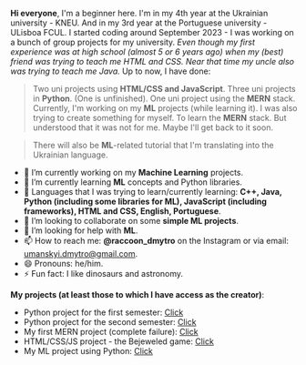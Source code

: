 **Hi everyone**, I'm a beginner here. 
I'm in my 4th year at the Ukrainian university - KNEU. And in my 3rd year at the Portuguese university - ULisboa FCUL. 
I started coding around September 2023 - I was working on a bunch of group projects for my university.
*Even though my first experience was at high school (almost 5 or 6 years ago) when my (best) friend was trying to teach me HTML and CSS. Near that time my uncle also was trying to teach me Java.*
Up to now, I have done:
> Two uni projects using **HTML/CSS and JavaScript**. 
> Three uni projects in **Python**. (One is unfinished).
> One uni project using the **MERN** stack.
> Currently, I'm working on my **ML** projects (while learning it).
> I was also trying to create something for myself. To learn the **MERN** stack. But understood that it was not for me. Maybe I'll get back to it soon.

>There will also be **ML**-related tutorial that I'm translating into the Ukrainian language.

- 🔭 I’m currently working on my **Machine Learning** projects.
- 🌱 I’m currently learning **ML** concepts and Python libraries.
- 🌱 Languages that I was trying to learn/currently learning: **C++, Java, Python (including some libraries for ML), JavaScript (including frameworks), HTML and CSS, English, Portuguese**. 
- 👯 I’m looking to collaborate on some **simple ML projects**.
- 🤔 I’m looking for help with **ML**.
- 📫 How to reach me: **@raccoon_dmytro** on the Instagram or via email: umanskyi.dmytro@gmail.com.
- 😄 Pronouns: he/him.
- ⚡ Fun fact: I like dinosaurs and astronomy.

**My projects (at least those to which I have access as the creator)**:
- Python project for the first semester: [Click](https://github.com/dmuman/Programming-1-project)
- Python project for the second semester: [Click](https://github.com/dmuman/Programming-2-project)
- My first MERN project (complete failure): [Click](https://github.com/dmuman/My-first-MERN-project)
- HTML/CSS/JS project - the Bejeweled game: [Click](https://github.com/dmuman/ITW-bejeweled-game)
- My ML project using Python: [Click](https://github.com/dmuman/My-first-ML-project)
